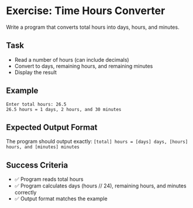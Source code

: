 # Exercise: Time Hours Converter

Write a program that converts total hours into days, hours, and minutes.

## Task
- Read a number of hours (can include decimals)
- Convert to days, remaining hours, and remaining minutes
- Display the result

## Example
```
Enter total hours: 26.5
26.5 hours = 1 days, 2 hours, and 30 minutes
```

## Expected Output Format
The program should output exactly: `[total] hours = [days] days, [hours] hours, and [minutes] minutes`

## Success Criteria
- ✅ Program reads total hours
- ✅ Program calculates days (hours // 24), remaining hours, and minutes correctly
- ✅ Output format matches the example
